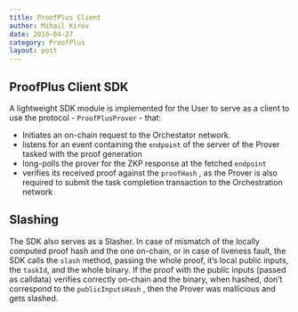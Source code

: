 ```yaml
---
title: ProofPlus Client
author: Mihail Kirov
date: 2019-04-27
category: ProofPlus
layout: post
---
```


## ProofPlus Client SDK

A lightweight SDK module is implemented for the User to serve as a client to use the protocol - `ProofPlusProver` - that:

- Initiates an on-chain request to the Orchestator network.
- listens for an event containing the `endpoint` of the server of the Prover tasked with the proof generation
- long-polls the prover for the ZKP response at the fetched `endpoint`
- verifies its received proof against the `proofHash` , as the Prover is also required to submit the task completion transaction to the Orchestration network

## Slashing

The SDK also serves as a Slasher. In case of mismatch of the locally computed proof hash and the one on-chain, or in case of liveness fault, the SDK calls the `slash` method, passing the whole proof, it’s local public inputs, the `taskId`, and the whole binary. If the proof with the public inputs (passed as calldata) verifies correctly on-chain and the binary, when hashed, don’t correspond to the `publicInputsHash` , then the Prover was mallicious and gets slashed.
